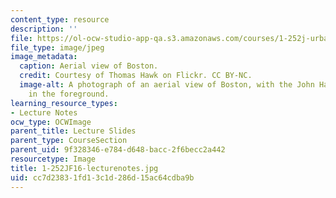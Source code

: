 ```yaml
---
content_type: resource
description: ''
file: https://ol-ocw-studio-app-qa.s3.amazonaws.com/courses/1-252j-urban-transportation-planning-fall-2016/cc7d23831fd13c1d286d15ac64cdba9b_1-252JF16-lecturenotes.jpg
file_type: image/jpeg
image_metadata:
  caption: Aerial view of Boston.
  credit: Courtesy of Thomas Hawk on Flickr. CC BY-NC.
  image-alt: A photograph of an aerial view of Boston, with the John Hancock tower
    in the foreground.
learning_resource_types:
- Lecture Notes
ocw_type: OCWImage
parent_title: Lecture Slides
parent_type: CourseSection
parent_uid: 9f328346-e784-d648-bacc-2f6becc2a442
resourcetype: Image
title: 1-252JF16-lecturenotes.jpg
uid: cc7d2383-1fd1-3c1d-286d-15ac64cdba9b
---
```

